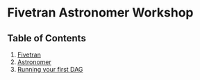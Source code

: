 # Fivetran Astronomer Workshop


## Table of Contents
1. [Fivetran](https://github.com/fivetran/FivetranAstronomerWorkshop/tree/main/guide/fivetran#fivetran-)
2. [Astronomer](https://github.com/fivetran/FivetranAstronomerWorkshop/tree/main/guide/astronomer#astronomer-)
3. [Running your first DAG](https://github.com/fivetran/FivetranAstronomerWorkshop/tree/main/guide/dag#running-your-first-dag)
